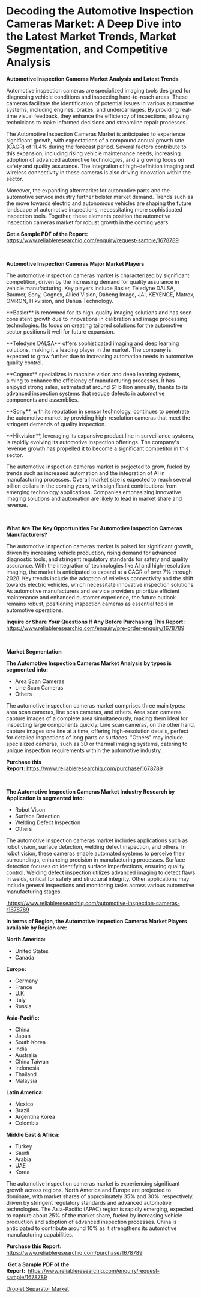<p><h1>Decoding the Automotive Inspection Cameras Market: A Deep Dive into the Latest Market Trends, Market Segmentation, and Competitive Analysis</h1></p><p><strong>Automotive Inspection Cameras Market Analysis and Latest Trends</strong></p>
<p><p>Automotive inspection cameras are specialized imaging tools designed for diagnosing vehicle conditions and inspecting hard-to-reach areas. These cameras facilitate the identification of potential issues in various automotive systems, including engines, brakes, and undercarriages. By providing real-time visual feedback, they enhance the efficiency of inspections, allowing technicians to make informed decisions and streamline repair processes.</p><p>The Automotive Inspection Cameras Market is anticipated to experience significant growth, with expectations of a compound annual growth rate (CAGR) of 11.4% during the forecast period. Several factors contribute to this expansion, including rising vehicle maintenance needs, increasing adoption of advanced automotive technologies, and a growing focus on safety and quality assurance. The integration of high-definition imaging and wireless connectivity in these cameras is also driving innovation within the sector.</p><p>Moreover, the expanding aftermarket for automotive parts and the automotive service industry further bolster market demand. Trends such as the move towards electric and autonomous vehicles are shaping the future landscape of automotive inspections, necessitating more sophisticated inspection tools. Together, these elements position the automotive inspection cameras market for robust growth in the coming years.</p></p>
<p><strong>Get a Sample PDF of the Report:&nbsp;</strong> <a href="https://www.reliableresearchiq.com/enquiry/request-sample/1678789?utm_campaign=3514&utm_medium=2&utm_source=Github&utm_content=ia&utm_term=11042025&utm_id=automotive-inspection-cameras">https://www.reliableresearchiq.com/enquiry/request-sample/1678789</a></p>
<p>&nbsp;</p>
<p><strong>Automotive Inspection Cameras Major Market Players</strong></p>
<p><p>The automotive inspection cameras market is characterized by significant competition, driven by the increasing demand for quality assurance in vehicle manufacturing. Key players include Basler, Teledyne DALSA, Baumer, Sony, Cognex, Allied Vision, Daheng Image, JAI, KEYENCE, Matrox, OMRON, Hikvision, and Dahua Technology.</p><p>**Basler** is renowned for its high-quality imaging solutions and has seen consistent growth due to innovations in calibration and image processing technologies. Its focus on creating tailored solutions for the automotive sector positions it well for future expansion.</p><p>**Teledyne DALSA** offers sophisticated imaging and deep learning solutions, making it a leading player in the market. The company is expected to grow further due to increasing automation needs in automotive quality control.</p><p>**Cognex** specializes in machine vision and deep learning systems, aiming to enhance the efficiency of manufacturing processes. It has enjoyed strong sales, estimated at around $1 billion annually, thanks to its advanced inspection systems that reduce defects in automotive components and assemblies.</p><p>**Sony**, with its reputation in sensor technology, continues to penetrate the automotive market by providing high-resolution cameras that meet the stringent demands of quality inspection.</p><p>**Hikvision**, leveraging its expansive product line in surveillance systems, is rapidly evolving its automotive inspection offerings. The company's revenue growth has propelled it to become a significant competitor in this sector.</p><p>The automotive inspection cameras market is projected to grow, fueled by trends such as increased automation and the integration of AI in manufacturing processes. Overall market size is expected to reach several billion dollars in the coming years, with significant contributions from emerging technology applications. Companies emphasizing innovative imaging solutions and automation are likely to lead in market share and revenue.</p></p>
<p>&nbsp;</p>
<p><strong>What Are The Key Opportunities For Automotive Inspection Cameras Manufacturers?</strong></p>
<p><p>The automotive inspection cameras market is poised for significant growth, driven by increasing vehicle production, rising demand for advanced diagnostic tools, and stringent regulatory standards for safety and quality assurance. With the integration of technologies like AI and high-resolution imaging, the market is anticipated to expand at a CAGR of over 7% through 2028. Key trends include the adoption of wireless connectivity and the shift towards electric vehicles, which necessitate innovative inspection solutions. As automotive manufacturers and service providers prioritize efficient maintenance and enhanced customer experience, the future outlook remains robust, positioning inspection cameras as essential tools in automotive operations.</p></p>
<p><strong>Inquire or Share Your Questions If Any Before Purchasing This Report:</strong> <a href="https://www.reliableresearchiq.com/enquiry/pre-order-enquiry/1678789?utm_campaign=3514&utm_medium=2&utm_source=Github&utm_content=ia&utm_term=11042025&utm_id=automotive-inspection-cameras">https://www.reliableresearchiq.com/enquiry/pre-order-enquiry/1678789</a></p>
<p>&nbsp;</p>
<p><strong>Market Segmentation</strong></p>
<p><strong>The Automotive Inspection Cameras Market Analysis by types is segmented into:</strong></p>
<p><ul><li>Area Scan Cameras</li><li>Line Scan Cameras</li><li>Others</li></ul></p>
<p><p>The automotive inspection cameras market comprises three main types: area scan cameras, line scan cameras, and others. Area scan cameras capture images of a complete area simultaneously, making them ideal for inspecting large components quickly. Line scan cameras, on the other hand, capture images one line at a time, offering high-resolution details, perfect for detailed inspections of long parts or surfaces. "Others" may include specialized cameras, such as 3D or thermal imaging systems, catering to unique inspection requirements within the automotive industry.</p></p>
<p><strong>Purchase this Report:&nbsp;</strong><a href="https://www.reliableresearchiq.com/purchase/1678789?utm_campaign=3514&utm_medium=2&utm_source=Github&utm_content=ia&utm_term=11042025&utm_id=automotive-inspection-cameras">https://www.reliableresearchiq.com/purchase/1678789</a></p>
<p>&nbsp;</p>
<p><strong>The Automotive Inspection Cameras Market Industry Research by Application is segmented into:</strong></p>
<p><ul><li>Robot Vison</li><li>Surface Detection</li><li>Welding Defect Inspection</li><li>Others</li></ul></p>
<p><p>The automotive inspection cameras market includes applications such as robot vision, surface detection, welding defect inspection, and others. In robot vision, these cameras enable automated systems to perceive their surroundings, enhancing precision in manufacturing processes. Surface detection focuses on identifying surface imperfections, ensuring quality control. Welding defect inspection utilizes advanced imaging to detect flaws in welds, critical for safety and structural integrity. Other applications may include general inspections and monitoring tasks across various automotive manufacturing stages.</p></p>
<p><a href="https://www.reliableresearchiq.com/automotive-inspection-cameras-r1678789?utm_campaign=3514&utm_medium=2&utm_source=Github&utm_content=ia&utm_term=11042025&utm_id=automotive-inspection-cameras">&nbsp;https://www.reliableresearchiq.com/automotive-inspection-cameras-r1678789</a></p>
<p><strong>In terms of Region, the Automotive Inspection Cameras Market Players available by Region are:</strong></p>
<p>
    <p> <strong> North America: </strong>
        <ul>
            <li>United States</li>
            <li>Canada</li>
        </ul>
        </p> 
    <p> <strong> Europe: </strong>
        <ul>
            <li>Germany</li>
            <li>France</li>
            <li>U.K.</li>
            <li>Italy</li>
            <li>Russia</li>
        </ul>
        </p> 
    <p> <strong> Asia-Pacific: </strong>
        <ul>
            <li>China</li>
            <li>Japan</li>
            <li>South Korea</li>
            <li>India</li>
            <li>Australia</li>
            <li>China Taiwan</li>
            <li>Indonesia</li>
            <li>Thailand</li>
            <li>Malaysia</li>
        </ul>
        </p> 
    <p> <strong> Latin America: </strong>
        <ul>
            <li>Mexico</li>
            <li>Brazil</li>
            <li>Argentina Korea</li>
            <li>Colombia</li>
        </ul>
        </p> 
    <p> <strong> Middle East & Africa: </strong>
        <ul>
            <li>Turkey</li>
            <li>Saudi</li>
            <li>Arabia</li>
            <li>UAE</li>
            <li>Korea</li>
        </ul>
    </p>
    </p>
<p><p>The automotive inspection cameras market is experiencing significant growth across regions. North America and Europe are projected to dominate, with market shares of approximately 35% and 30%, respectively, driven by stringent regulatory standards and advanced automotive technologies. The Asia-Pacific (APAC) region is rapidly emerging, expected to capture about 25% of the market share, fueled by increasing vehicle production and adoption of advanced inspection processes. China is anticipated to contribute around 10% as it strengthens its automotive manufacturing capabilities.</p></p>
<p><strong>Purchase this Report: </strong><a href="https://www.reliableresearchiq.com/purchase/1678789?utm_campaign=3514&utm_medium=2&utm_source=Github&utm_content=ia&utm_term=11042025&utm_id=automotive-inspection-cameras">https://www.reliableresearchiq.com/purchase/1678789</a></p>
<p>&nbsp;<strong>Get a Sample PDF of the Report:&nbsp;&nbsp;</strong><a href="https://www.reliableresearchiq.com/enquiry/request-sample/1678789?utm_campaign=3514&utm_medium=2&utm_source=Github&utm_content=ia&utm_term=11042025&utm_id=automotive-inspection-cameras">https://www.reliableresearchiq.com/enquiry/request-sample/1678789</a></p>
<p><strong></strong></p>
<p><p><a href="https://github.com/shiahbuyerin/Market-Research-Report-List-1/blob/main/droplet-separator-market.md?utm_campaign=3514&utm_medium=2&utm_source=Github&utm_content=ia&utm_term=11042025&utm_id=automotive-inspection-cameras">Droplet Separator Market</a></p></p>